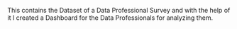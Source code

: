 This contains the Dataset of a Data Professional Survey and with the help of it I created a Dashboard for the Data Professionals for analyzing them.
